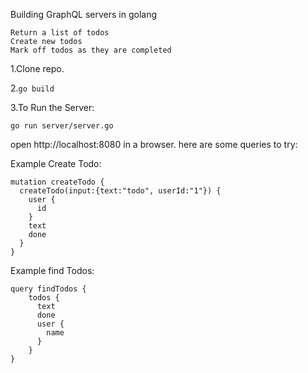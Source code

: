Building GraphQL servers in golang

```
Return a list of todos
Create new todos
Mark off todos as they are completed
```

1.Clone repo.

2.```go build```

3.To Run the Server:

```
go run server/server.go
```

open http://localhost:8080 in a browser. here are some queries to try:

Example Create Todo:

```
mutation createTodo {
  createTodo(input:{text:"todo", userId:"1"}) {
    user {
      id
    }
    text
    done
  }
}
```

Example find Todos:

```
query findTodos {
  	todos {
      text
      done
      user {
        name
      }
    }
}
```